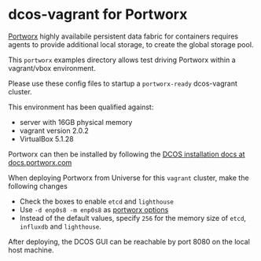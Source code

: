 # dcos-vagrant for Portworx
[Portworx](https://docs.portworx.com) highly availabile persistent data fabric for containers requires agents to 
provide additional local storage, to create the global storage pool.

This `portworx` examples directory allows test driving Portworx within a vagrant/vbox environment.

Please use these config files to startup a `portworx-ready` dcos-vagrant cluster.

This environment has been qualified against:
* server with 16GB physical memory
* vagrant version 2.0.2
* VirtualBox 5.1.28

Portworx can then be installed by following the [DCOS installation docs at docs.portworx.com](https://docs.portworx.com/scheduler/mesosphere-dcos/install.html)

When deploying Portworx from Universe for this `vagrant` cluster, make the following changes 
* Check the boxes to enable `etcd` and `lighthouse`
* Use `-d enp0s8 -m enp0s8` as [portworx options](https://docs.portworx.com/scheduler/mesosphere-dcos/install.html#portworx-options)
* Instead of the default values, specify `256` for the memory size of `etcd`, `influxdb` and `lighthouse`. 

After deploying, the DCOS GUI can be reachable by port 8080 on the local host machine.
